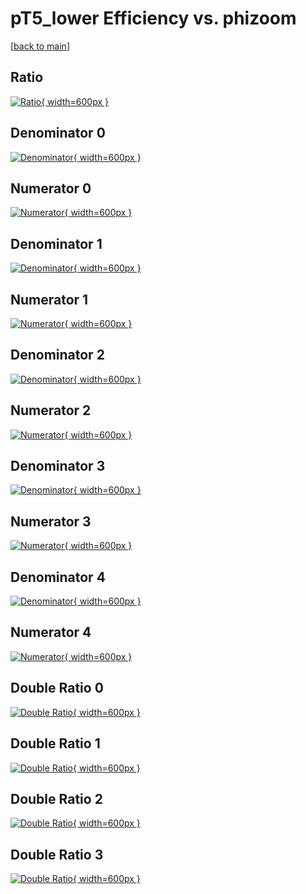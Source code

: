 # pT5_lower Efficiency vs. phizoom

[[back to main](./)]



## Ratio

[![Ratio](../mtv/var/pT5_lower_base_211_0_eff_phizoom.png){ width=600px }](../mtv/var/pT5_lower_base_211_0_eff_phizoom.pdf)

## Denominator 0

[![Denominator](../mtv/den/pT5_lower_base_211_0_eff_phizoom_den0.png){ width=600px }](../mtv/den/pT5_lower_base_211_0_eff_phizoom_den0.pdf)

## Numerator 0

[![Numerator](../mtv/num/pT5_lower_base_211_0_eff_phizoom_num0.png){ width=600px }](../mtv/num/pT5_lower_base_211_0_eff_phizoom_num0.pdf)

## Denominator 1

[![Denominator](../mtv/den/pT5_lower_base_211_0_eff_phizoom_den1.png){ width=600px }](../mtv/den/pT5_lower_base_211_0_eff_phizoom_den1.pdf)

## Numerator 1

[![Numerator](../mtv/num/pT5_lower_base_211_0_eff_phizoom_num1.png){ width=600px }](../mtv/num/pT5_lower_base_211_0_eff_phizoom_num1.pdf)

## Denominator 2

[![Denominator](../mtv/den/pT5_lower_base_211_0_eff_phizoom_den2.png){ width=600px }](../mtv/den/pT5_lower_base_211_0_eff_phizoom_den2.pdf)

## Numerator 2

[![Numerator](../mtv/num/pT5_lower_base_211_0_eff_phizoom_num2.png){ width=600px }](../mtv/num/pT5_lower_base_211_0_eff_phizoom_num2.pdf)

## Denominator 3

[![Denominator](../mtv/den/pT5_lower_base_211_0_eff_phizoom_den3.png){ width=600px }](../mtv/den/pT5_lower_base_211_0_eff_phizoom_den3.pdf)

## Numerator 3

[![Numerator](../mtv/num/pT5_lower_base_211_0_eff_phizoom_num3.png){ width=600px }](../mtv/num/pT5_lower_base_211_0_eff_phizoom_num3.pdf)

## Denominator 4

[![Denominator](../mtv/den/pT5_lower_base_211_0_eff_phizoom_den4.png){ width=600px }](../mtv/den/pT5_lower_base_211_0_eff_phizoom_den4.pdf)

## Numerator 4

[![Numerator](../mtv/num/pT5_lower_base_211_0_eff_phizoom_num4.png){ width=600px }](../mtv/num/pT5_lower_base_211_0_eff_phizoom_num4.pdf)

## Double Ratio 0

[![Double Ratio](../mtv/ratio/pT5_lower_base_211_0_eff_phizoom_ratio0.png){ width=600px }](../mtv/ratio/pT5_lower_base_211_0_eff_phizoom_ratio0.pdf)

## Double Ratio 1

[![Double Ratio](../mtv/ratio/pT5_lower_base_211_0_eff_phizoom_ratio1.png){ width=600px }](../mtv/ratio/pT5_lower_base_211_0_eff_phizoom_ratio1.pdf)

## Double Ratio 2

[![Double Ratio](../mtv/ratio/pT5_lower_base_211_0_eff_phizoom_ratio2.png){ width=600px }](../mtv/ratio/pT5_lower_base_211_0_eff_phizoom_ratio2.pdf)

## Double Ratio 3

[![Double Ratio](../mtv/ratio/pT5_lower_base_211_0_eff_phizoom_ratio3.png){ width=600px }](../mtv/ratio/pT5_lower_base_211_0_eff_phizoom_ratio3.pdf)

